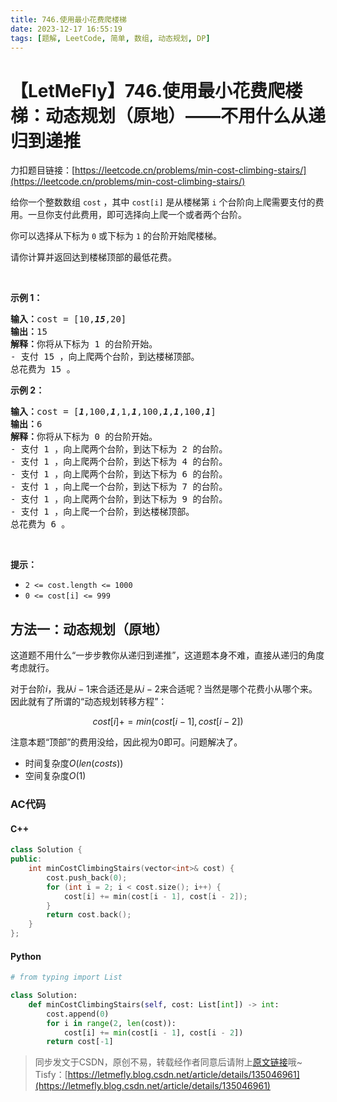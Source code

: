 ```yaml
---
title: 746.使用最小花费爬楼梯
date: 2023-12-17 16:55:19
tags: [题解, LeetCode, 简单, 数组, 动态规划, DP]
---
```


# 【LetMeFly】746.使用最小花费爬楼梯：动态规划（原地）——不用什么从递归到递推

力扣题目链接：[https://leetcode.cn/problems/min-cost-climbing-stairs/](https://leetcode.cn/problems/min-cost-climbing-stairs/)

<p>给你一个整数数组 <code>cost</code> ，其中 <code>cost[i]</code> 是从楼梯第 <code>i</code> 个台阶向上爬需要支付的费用。一旦你支付此费用，即可选择向上爬一个或者两个台阶。</p>

<p>你可以选择从下标为 <code>0</code> 或下标为 <code>1</code> 的台阶开始爬楼梯。</p>

<p>请你计算并返回达到楼梯顶部的最低花费。</p>

<p>&nbsp;</p>

<p><strong>示例 1：</strong></p>

<pre>
<strong>输入：</strong>cost = [10,<em><strong>15</strong></em>,20]
<strong>输出：</strong>15
<strong>解释：</strong>你将从下标为 1 的台阶开始。
- 支付 15 ，向上爬两个台阶，到达楼梯顶部。
总花费为 15 。
</pre>

<p><strong>示例 2：</strong></p>

<pre>
<strong>输入：</strong>cost = [<em><strong>1</strong></em>,100,<em><strong>1</strong></em>,1,<em><strong>1</strong></em>,100,<em><strong>1</strong></em>,<em><strong>1</strong></em>,100,<em><strong>1</strong></em>]
<strong>输出：</strong>6
<strong>解释：</strong>你将从下标为 0 的台阶开始。
- 支付 1 ，向上爬两个台阶，到达下标为 2 的台阶。
- 支付 1 ，向上爬两个台阶，到达下标为 4 的台阶。
- 支付 1 ，向上爬两个台阶，到达下标为 6 的台阶。
- 支付 1 ，向上爬一个台阶，到达下标为 7 的台阶。
- 支付 1 ，向上爬两个台阶，到达下标为 9 的台阶。
- 支付 1 ，向上爬一个台阶，到达楼梯顶部。
总花费为 6 。
</pre>

<p>&nbsp;</p>

<p><strong>提示：</strong></p>

<ul>
	<li><code>2 &lt;= cost.length &lt;= 1000</code></li>
	<li><code>0 &lt;= cost[i] &lt;= 999</code></li>
</ul>


    
## 方法一：动态规划（原地）

这道题不用什么“一步步教你从递归到递推”，这道题本身不难，直接从递归的角度考虑就行。

对于台阶$i$，我从$i-1$来合适还是从$i-2$来合适呢？当然是哪个花费小从哪个来。因此就有了所谓的“动态规划转移方程”：

$$cost[i] += min(cost[i - 1], cost[i - 2])$$

注意本题“顶部”的费用没给，因此视为$0$即可。问题解决了。

+ 时间复杂度$O(len(costs))$
+ 空间复杂度$O(1)$

### AC代码

#### C++

```cpp
class Solution {
public:
    int minCostClimbingStairs(vector<int>& cost) {
        cost.push_back(0);
        for (int i = 2; i < cost.size(); i++) {
            cost[i] += min(cost[i - 1], cost[i - 2]);
        }
        return cost.back();
    }
};
```

#### Python

```python
# from typing import List

class Solution:
    def minCostClimbingStairs(self, cost: List[int]) -> int:
        cost.append(0)
        for i in range(2, len(cost)):
            cost[i] += min(cost[i - 1], cost[i - 2])
        return cost[-1]
```

> 同步发文于CSDN，原创不易，转载经作者同意后请附上[原文链接](https://blog.tisfy.eu.org/2023/12/17/LeetCode%200746.%E4%BD%BF%E7%94%A8%E6%9C%80%E5%B0%8F%E8%8A%B1%E8%B4%B9%E7%88%AC%E6%A5%BC%E6%A2%AF/)哦~
> Tisfy：[https://letmefly.blog.csdn.net/article/details/135046961](https://letmefly.blog.csdn.net/article/details/135046961)
